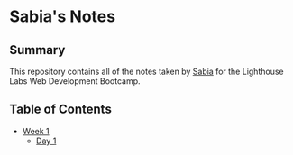 # Sabia's Notes

## Summary

This repository contains all of the notes taken by [Sabia](https://github.com/sabiat) for the Lighthouse Labs Web Development Bootcamp.

## Table of Contents

* [Week 1](/Week_1)
  * [Day 1](/Week_1/Day_1)